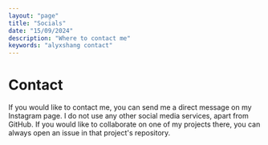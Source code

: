 ```yaml
---
layout: "page"
title: "Socials"
date: "15/09/2024"
description: "Where to contact me"
keywords: "alyxshang contact"
---
```


# Contact

If you would like to contact me, you can send me a direct message on my Instagram page. I do not use any other social media services, apart from GitHub. If you would like to collaborate on one of my projects there, you can always open an issue in that project's repository. 
